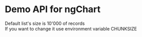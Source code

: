 # Demo API for ngChart
Default list's size is 10'000 of records  
If you want to change it use environment variable CHUNKSIZE